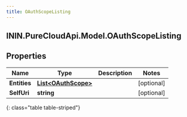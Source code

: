 ```yaml
---
title: OAuthScopeListing
---
```

## ININ.PureCloudApi.Model.OAuthScopeListing

## Properties

|Name | Type | Description | Notes|
|------------ | ------------- | ------------- | -------------|
| **Entities** | [**List&lt;OAuthScope&gt;**](OAuthScope.html) |  | [optional] |
| **SelfUri** | **string** |  | [optional] |
{: class="table table-striped"}


